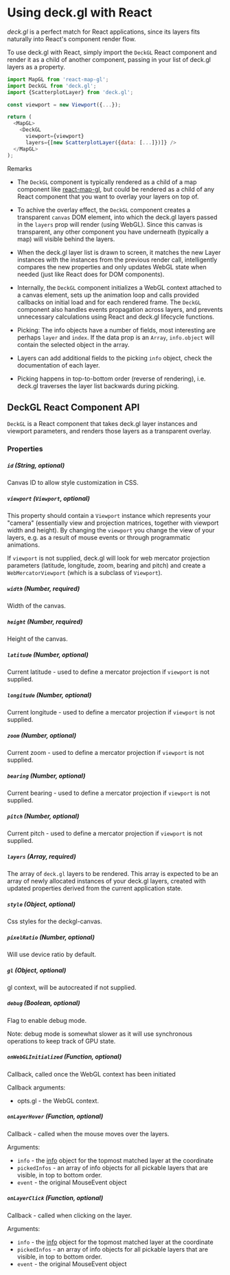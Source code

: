 # Using deck.gl with React

*deck.gl* is a perfect match for React applications, since
its layers fits naturally into React's component render flow.

To use deck.gl with React, simply import the `DeckGL` React component and
render it as a child of another component, passing in your list of deck.gl
layers as a property.

```js
import MapGL from 'react-map-gl';
import DeckGL from 'deck.gl';
import {ScatterplotLayer} from 'deck.gl';

const viewport = new Viewport({...});

return (
  <MapGL>
    <DeckGL
      viewport={viewport}
      layers={[new ScatterplotLayer({data: [...]})]} />
  </MapGL>
);
```

Remarks

* The `DeckGL` component is typically rendered as a child of a
  map component like [react-map-gl](https://github.com/uber/react-map-gl),
  but could be rendered as a child of any React component that you want to
  overlay your layers on top of.

* To achive the overlay effect, the `DeckGL` component creates a transparent
  `canvas` DOM element, into which the deck.gl layers passed in the `layers`
  prop will render (using WebGL). Since this canvas is transparent, any
  other component you have underneath (typically a map) will visible behind
  the layers.

* When the deck.gl layer list is drawn to screen, it matches the new Layer
  instances with the instances from the previous render call, intelligently
  compares the new properties and only updates WebGL state when needed
  (just like React does for DOM components).

* Internally, the `DeckGL` component initializes a WebGL context
  attached to a canvas element, sets up the animation loop and calls provided
  callbacks on initial load and for each rendered frame. The `DeckGL`
  component also handles events propagation across layers, and prevents
  unnecessary calculations using React and deck.gl lifecycle functions.

* Picking: The info objects have a number of fields, most interesting are
  perhaps `layer` and `index`. If the data prop is an `Array`, `info.object`
  will contain the selected object in the array.

* Layers can add additional fields to the picking `info` object, check the
  documentation of each layer.

* Picking happens in top-to-bottom order (reverse of rendering), i.e.
  deck.gl traverses the layer list backwards during picking.

## DeckGL React Component API

`DeckGL` is a React component that takes deck.gl layer instances and
viewport parameters, and renders those layers as a transparent overlay.

### Properties

##### `id` (String, optional)

Canvas ID to allow style customization in CSS.

##### `viewport` (`Viewport`, optional)

This property should contain a `Viewport` instance which represents your
"camera" (essentially view and projection matrices, together with viewport
width and height). By changing the `viewport` you change the view of your
layers, e.g. as a result of mouse events or through programmatic animations.

If `viewport` is not supplied, deck.gl will look for web mercator projection
parameters (latitude, longitude, zoom, bearing and pitch) and create a
`WebMercatorViewport` (which is a subclass of `Viewport`).

##### `width` (Number, required)

Width of the canvas.

##### `height` (Number, required)

Height of the canvas.

##### `latitude` (Number, optional)

Current latitude - used to define a mercator projection if `viewport` is not supplied.

##### `longitude` (Number, optional)

Current longitude - used to define a mercator projection if `viewport` is not supplied.

##### `zoom` (Number, optional)

Current zoom - used to define a mercator projection if `viewport` is not supplied.

##### `bearing` (Number, optional)

Current bearing - used to define a mercator projection if `viewport` is not supplied.

##### `pitch` (Number, optional)

Current pitch - used to define a mercator projection if `viewport` is not supplied.

##### `layers` (Array, required)

The array of `deck.gl` layers to be rendered. This array is expected to be
an array of newly allocated instances of your deck.gl layers, created with
updated properties derived from the current application state.

##### `style` (Object, optional)

Css styles for the deckgl-canvas.

##### `pixelRatio` (Number, optional)

Will use device ratio by default.

##### `gl` (Object, optional)

gl context, will be autocreated if not supplied.

##### `debug` (Boolean, optional)

Flag to enable debug mode.

Note: debug mode is somewhat slower as it will use synchronous operations
to keep track of GPU state.

##### `onWebGLInitialized` (Function, optional)

Callback, called once the WebGL context has been initiated

Callback arguments:
- opts.gl - the WebGL context.

##### `onLayerHover` (Function, optional)

Callback - called when the mouse moves over the layers.

Arguments:
- `info` - the [info](#remarks) object for the topmost matched layer
at the coordinate
- `pickedInfos` - an array of info objects for all pickable layers that
are visible, in top to bottom order.
- `event` - the original MouseEvent object

##### `onLayerClick` (Function, optional)

Callback - called when clicking on the layer.

Arguments:
- `info` - the [info](#remarks) object for the topmost matched layer
at the coordinate
- `pickedInfos` - an array of info objects for all pickable layers that
are visible, in top to bottom order.
- `event` - the original MouseEvent object
